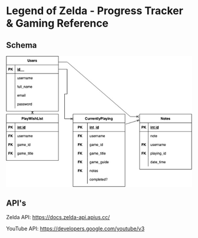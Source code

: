 # Legend of Zelda - Progress Tracker & Gaming Reference

## Schema
![jpg of schema](static/images/LoZ_Progress_Schema.jpg)

## API's

Zelda API: https://docs.zelda-api.apius.cc/

YouTube API: https://developers.google.com/youtube/v3
